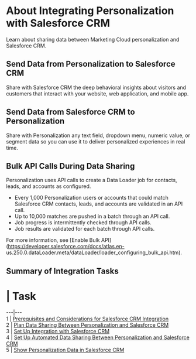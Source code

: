 

# About Integrating Personalization with Salesforce CRM

Learn about sharing data between Marketing Cloud personalization and
Salesforce CRM.

## Send Data from Personalization to Salesforce CRM

Share with Salesforce CRM the deep behavioral insights about visitors and
customers that interact with your website, web application, and mobile app.

## Send Data from Salesforce CRM to Personalization

Share with Personalization any text field, dropdown menu, numeric value, or
segment data so you can use it to deliver personalized experiences in real
time.

## Bulk API Calls During Data Sharing

Personalization uses API calls to create a Data Loader job for contacts,
leads, and accounts as configured.

  * Every 1,000 Personalization users or accounts that could match Salesforce CRM contacts, leads, and accounts are validated in an API call.
  * Up to 10,000 matches are pushed in a batch through an API call.
  * Job progress is intermittently checked through API calls.
  * Job results are validated for each batch through API calls.

For more information, see [Enable Bulk
API](https://developer.salesforce.com/docs/atlas.en-
us.250.0.dataLoader.meta/dataLoader/loader_configuring_bulk_api.htm).

## Summary of Integration Tasks

# | Task  
---|---  
1 | [Prerequisites and Considerations for Salesforce CRM Integration](https://help.salesforce.com/s/articleView?id=sf.mc_pers_salesforce_crm_prereqs.htm&language=en_US&type=5 "Before integrating Marketing Cloud Personalization with Salesforce CRM, review these requirements and considerations.")  
2 | [Plan Data Sharing Between Personalization and Salesforce CRM](https://help.salesforce.com/s/articleView?id=sf.mc_pers_salesforce_crm_data_synchronization.htm&language=en_US&type=5 "Before initializing data sharing, decide what data you want to exchange between Salesforce CRM and Personalization and how you want to match data for merging. After initialization, Marketing Cloud Personalization shares data with Salesforce CRM on a nightly basis. Contacts and accounts are shared automatically, but leads sharing is optional.")  
3 | [Set Up Integration with Salesforce CRM](https://help.salesforce.com/s/articleView?id=sf.mc_pers_salesforce_crm_integrate.htm&language=en_US&type=5 "Complete these steps to set up the integration between Marketing Cloud Personalization and Salesforce CRM.")  
4 | [Set Up Automated Data Sharing Between Personalization and Salesforce CRM](https://help.salesforce.com/s/articleView?id=sf.mc_pers_salesforce_crm_data_synchronization_initialize.htm&language=en_US&type=5 "After you configure automated data sharing, Marketing Cloud Personalization and Salesforce CRM share data on a nightly basis.")  
5 | [Show Personalization Data in Salesforce CRM](https://help.salesforce.com/s/articleView?id=sf.mc_pers_salesforce_crm_view.htm&language=en_US&type=5 "In Salesforce CRM, display data that was shared by Marketing Cloud Personalization. For shared contacts, accounts, and leads, configure the applicable record layout in Salesforce CRM.")

